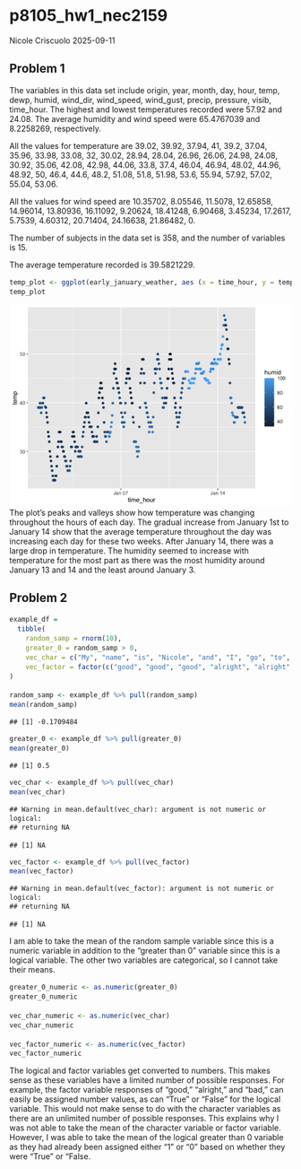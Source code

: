 p8105_hw1_nec2159
================
Nicole Criscuolo
2025-09-11

## Problem 1

The variables in this data set include origin, year, month, day, hour,
temp, dewp, humid, wind_dir, wind_speed, wind_gust, precip, pressure,
visib, time_hour. The highest and lowest temperatures recorded were
57.92 and 24.08. The average humidity and wind speed were 65.4767039 and
8.2258269, respectively.

All the values for temperature are 39.02, 39.92, 37.94, 41, 39.2, 37.04,
35.96, 33.98, 33.08, 32, 30.02, 28.94, 28.04, 26.96, 26.06, 24.98,
24.08, 30.92, 35.06, 42.08, 42.98, 44.06, 33.8, 37.4, 46.04, 46.94,
48.02, 44.96, 48.92, 50, 46.4, 44.6, 48.2, 51.08, 51.8, 51.98, 53.6,
55.94, 57.92, 57.02, 55.04, 53.06.

All the values for wind speed are 10.35702, 8.05546, 11.5078, 12.65858,
14.96014, 13.80936, 16.11092, 9.20624, 18.41248, 6.90468, 3.45234,
17.2617, 5.7539, 4.60312, 20.71404, 24.16638, 21.86482, 0.

The number of subjects in the data set is 358, and the number of
variables is 15.

The average temperature recorded is 39.5821229.

``` r
temp_plot <- ggplot(early_january_weather, aes (x = time_hour, y = temp, color = humid)) + geom_point()
temp_plot
```

![](p8105_hw1_nec2159_files/figure-gfm/unnamed-chunk-2-1.png)<!-- -->
The plot’s peaks and valleys show how temperature was changing
throughout the hours of each day. The gradual increase from January 1st
to January 14 show that the average temperature throughout the day was
increasing each day for these two weeks. After January 14, there was a
large drop in temperature. The humidity seemed to increase with
temperature for the most part as there was the most humidity around
January 13 and 14 and the least around January 3.

## Problem 2

``` r
example_df = 
  tibble(
    random_samp = rnorm(10),
    greater_0 = random_samp > 0,
    vec_char = c("My", "name", "is", "Nicole", "and", "I", "go", "to", "Columbia", "University"),
    vec_factor = factor(c("good", "good", "good", "alright", "alright", "alright", "alright", "bad", "bad", "bad"))
)

random_samp <- example_df %>% pull(random_samp)
mean(random_samp)
```

    ## [1] -0.1709484

``` r
greater_0 <- example_df %>% pull(greater_0)
mean(greater_0)
```

    ## [1] 0.5

``` r
vec_char <- example_df %>% pull(vec_char)
mean(vec_char)
```

    ## Warning in mean.default(vec_char): argument is not numeric or logical:
    ## returning NA

    ## [1] NA

``` r
vec_factor <- example_df %>% pull(vec_factor)
mean(vec_factor)
```

    ## Warning in mean.default(vec_factor): argument is not numeric or logical:
    ## returning NA

    ## [1] NA

I am able to take the mean of the random sample variable since this is a
numeric variable in addition to the “greater than 0” variable since this
is a logical variable. The other two variables are categorical, so I
cannot take their means.

``` r
greater_0_numeric <- as.numeric(greater_0)
greater_0_numeric

vec_char_numeric <- as.numeric(vec_char)
vec_char_numeric

vec_factor_numeric <- as.numeric(vec_factor)
vec_factor_numeric
```

The logical and factor variables get converted to numbers. This makes
sense as these variables have a limited number of possible responses.
For example, the factor variable responses of “good,” “alright,” and
“bad,” can easily be assigned number values, as can “True” or “False”
for the logical variable. This would not make sense to do with the
character variables as there are an unlimited number of possible
responses. This explains why I was not able to take the mean of the
character variable or factor variable. However, I was able to take the
mean of the logical greater than 0 variable as they had already been
assigned either “1” or “0” based on whether they were “True” or “False.
